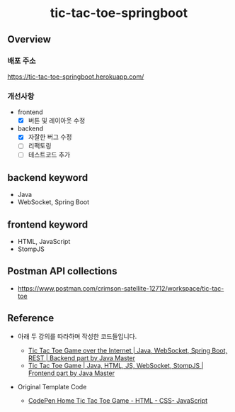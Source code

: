 <h1 align="center">
    <p>tic-tac-toe-springboot</p>
</h1>

## Overview



### 배포 주소
https://tic-tac-toe-springboot.herokuapp.com/

### 개선사항
- frontend
  - [x] 버튼 및 레이아웃 수정
- backend
  - [x] 자잘한 버그 수정
  - [ ] 리팩토링
  - [ ] 테스트코드 추가

## backend keyword
- Java
- WebSocket, Spring Boot

## frontend keyword
- HTML, JavaScript
- StompJS

## Postman API collections
- https://www.postman.com/crimson-satellite-12712/workspace/tic-tac-toe


## Reference
- 아래 두 강의를 따라하며 작성한 코드들입니다.
  - [Tic Tac Toe Game over the Internet | Java, WebSocket, Spring Boot, REST | Backend part by Java Master](https://www.youtube.com/watch?v=XwQJRfv9Mfg)
  - [Tic Tac Toe Game | Java, HTML, JS, WebSocket, StompJS | Frontend part by Java Master](https://www.youtube.com/watch?v=UP0GJPpMV3c)

- Original Template Code
  - [CodePen Home
    Tic Tac Toe Game - HTML - CSS- JavaScript](https://codepen.io/marxcom/pen/LWQXRX)
